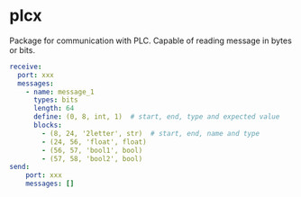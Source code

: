 # plcx

Package for communication with PLC. Capable of reading message in bytes or bits.

```yaml
receive:
  port: xxx
  messages:
    - name: message_1
      types: bits
      length: 64
      define: (0, 8, int, 1)  # start, end, type and expected value
      blocks:
        - (8, 24, '2letter', str)  # start, end, name and type
        - (24, 56, 'float', float)
        - (56, 57, 'bool1', bool)
        - (57, 58, 'bool2', bool)
send:
    port: xxx
    messages: []
```